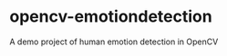 opencv-emotiondetection
=======================

A demo project of human emotion detection in OpenCV
